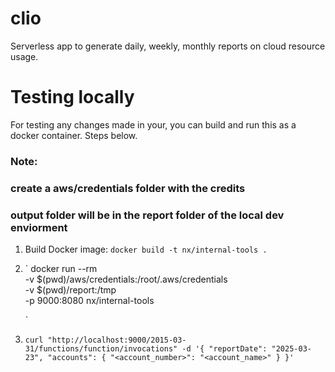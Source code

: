 # clio
Serverless app to generate daily, weekly, monthly reports on cloud resource usage.


# Testing locally

For testing any changes made in your, you can build and run this as a docker container. Steps below.

### Note: 
### create a aws/credentials folder with the credits 
### output folder will be in the report folder of the local dev enviorment 

1. Build Docker image: `docker build -t nx/internal-tools .`


2. ` 
    docker run --rm \
    -v $(pwd)/aws/credentials:/root/.aws/credentials \
    -v $(pwd)/report:/tmp \
    -p 9000:8080 nx/internal-tools

    `


3. `curl "http://localhost:9000/2015-03-31/functions/function/invocations" -d '{ "reportDate": "2025-03-23", "accounts": { "<account_number>": "<account_name>" } }'`

